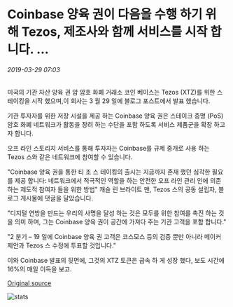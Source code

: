 # Coinbase 양육 권이 다음을 수행 하기 위해 Tezos, 제조사와 함께 서비스를 시작 합니다. ...

###### 2019-03-29 07:03

미국의 기관 자산 양육 권 암 암호 화폐 거래소 코인 베이스는 Tezos (XTZ)를 위한 스 테이킹을 시작 했으며,이 회사는 3 월 29 일에 블로그 포스트에서 발표 했습니다.

기관 투자자를 위한 저장 시설을 제공 하는 Coinbase 양육 권은 스테이크 증명 (PoS) 암호 화폐 네트워크가 활동을 장려 하는 수단을 포함 하도록 서비스 제품군을 확장 하고자 합니다.

오프 라인 스토리지 서비스를 통해 투자자는 Coinbase를 규제 중개로 사용 하는 Tezos 스와 같은 네트워크에 참여할 수 있습니다.

"Coinbase 양육 권을 통한 티 조 스 테이킹의 출시는 지금까지 존재 했던 심각한 필요를 제공 합니다: 네트워크에서 적극적인 역할을 하는 안전한 오프 라인 관리 인에 의존 하는 제도적 참여자 들을 위한 방법" 캐슬 린 브라이트 맨, Tezos 스의 공동 설립자, 블로그 게시물에 댓글을 달았습니다.

"디지털 연방을 만드는 우리의 사명을 달성 하는 것은 모두를 위한 참여를 촉진 하는 것을 의미 하며, 그는 Coinbase 양육 권이 공간에 가져다 주는 기관 고객을 포함 합니다."

"2 분기 – 19 일에 Coinbase 양육 권 고객은 코스모스 등의 검증 뿐만 아니라 메이커 제안과 Tezos 스 수정에 투표할 것입니다."

이와 Coinbase 발표의 뒷면에, 그것의 XTZ 토큰은 급속 하 게 성장 했다, 보도 시간에 16%의 매일 이득을 보고.

[Original source](https://cointelegraph.com/news/coinbase-custody-begins-staking-services-with-tezos-maker-to-follow)

![stats](https://c.statcounter.com/11760860/0/a89fa40b/1/ "stats")